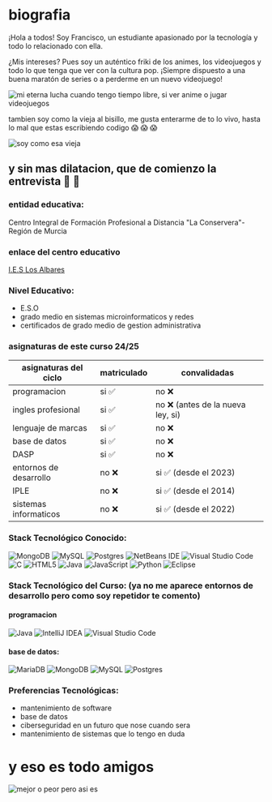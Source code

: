 # biografia

¡Hola a todos!
Soy Francisco, un estudiante apasionado por la tecnología y todo lo relacionado con ella.

¿Mis intereses?
Pues soy un auténtico friki de los animes, los videojuegos y todo lo que tenga que ver con la cultura pop. ¡Siempre dispuesto a una buena maratón de series o a perderme en un nuevo videojuego!


![](https://i.ytimg.com/vi/g_kjupNyZj8/hq720.jpg?sqp=-oaymwEhCK4FEIIDSFryq4qpAxMIARUAAAAAGAElAADIQj0AgKJD&rs=AOn4CLBMyJDTPw2pCa8v2QBykMc4DLP6XQ "mi eterna lucha cuando tengo tiempo libre, si ver anime o jugar videojuegos ")

tambien soy como la vieja al bisillo, me gusta enterarme de to lo vivo, hasta lo mal que estas escribiendo codigo :scream: :scream: :scream:

![](https://imagenes.elpais.com/resizer/v2/DTVG7FYRUZ2OBN7XKLKQAJ6MVY.jpg?auth=d5dbdbbccb2a4904002fcd3ff073970981367d080b73fd902316af51f6aba91d&width=1960&height=1103&smart=true "soy como esa vieja " )

## y sin mas dilatacion, que de comienzo la entrevista :bookmark_tabs: :page_facing_up:

### **entidad educativa:**
Centro Integral de Formación Profesional a Distancia "La Conservera"- Región de Murcia

### **enlace del centro educativo**
  [I.E.S Los Albares](https://www.ieslosalbares.es/ "I.E.S Los Albares" )

### **Nivel Educativo:**
*  E.S.O
*  grado medio en sistemas microinformaticos y redes
*  certificados de grado medio de gestion      administrativa

### **asignaturas de este curso 24/25**

| asignaturas del ciclo              | matriculado    | convalidadas |
| -----------------------            | -----------    | ----------------------------------- |
  | programacion                       | si ✅         | no ❌ |
  | ingles profesional                 | si ✅         | no ❌ (antes de la nueva ley, si) |
  | lenguaje de marcas                 | si ✅         | no ❌ |
  | base de datos                      | si ✅         | no ❌ |
  | DASP                               | si ✅         | no ❌ |
  | entornos de desarrollo             | no ❌         | si ✅ (desde el 2023) |
  | IPLE                               | no ❌         | si ✅ (desde el 2014) |
  | sistemas informaticos              | no ❌         | si ✅ (desde el 2022) |


       
### **Stack Tecnológico Conocido:**

  ![MongoDB](https://img.shields.io/badge/MongoDB-%234ea94b.svg?style=for-the-badge&logo=mongodb&logoColor=white)  ![MySQL](https://img.shields.io/badge/mysql-4479A1.svg?style=for-the-badge&logo=mysql&logoColor=white) ![Postgres](https://img.shields.io/badge/postgres-%23316192.svg?style=for-the-badge&logo=postgresql&logoColor=white) ![NetBeans IDE](https://img.shields.io/badge/NetBeansIDE-1B6AC6.svg?style=for-the-badge&logo=apache-netbeans-ide&logoColor=white) ![Visual Studio Code](https://img.shields.io/badge/Visual%20Studio%20Code-0078d7.svg?style=for-the-badge&logo=visual-studio-code&logoColor=white) ![C](https://img.shields.io/badge/c-%2300599C.svg?style=for-the-badge&logo=c&logoColor=white) ![HTML5](https://img.shields.io/badge/html5-%23E34F26.svg?style=for-the-badge&logo=html5&logoColor=white) ![Java](https://img.shields.io/badge/java-%23ED8B00.svg?style=for-the-badge&logo=openjdk&logoColor=white) ![JavaScript](https://img.shields.io/badge/javascript-%23323330.svg?style=for-the-badge&logo=javascript&logoColor=%23F7DF1E) ![Python](https://img.shields.io/badge/python-3670A0?style=for-the-badge&logo=python&logoColor=ffdd54) ![Eclipse](https://img.shields.io/badge/Eclipse-FE7A16.svg?style=for-the-badge&logo=Eclipse&logoColor=white) 

 ### **Stack Tecnológico del Curso:** (ya no me aparece entornos de desarrollo pero como soy repetidor te comento)
#### programacion
   ![Java](https://img.shields.io/badge/java-%23ED8B00.svg?style=for-the-badge&logo=openjdk&logoColor=white) ![IntelliJ IDEA](https://img.shields.io/badge/IntelliJIDEA-000000.svg?style=for-the-badge&logo=intellij-idea&logoColor=white) 	![Visual Studio Code](https://img.shields.io/badge/Visual%20Studio%20Code-0078d7.svg?style=for-the-badge&logo=visual-studio-code&logoColor=white)

#### base de datos:
  ![MariaDB](https://img.shields.io/badge/MariaDB-003545?style=for-the-badge&logo=mariadb&logoColor=white) ![MongoDB](https://img.shields.io/badge/MongoDB-%234ea94b.svg?style=for-the-badge&logo=mongodb&logoColor=white) ![MySQL](https://img.shields.io/badge/mysql-4479A1.svg?style=for-the-badge&logo=mysql&logoColor=white) ![Postgres](https://img.shields.io/badge/postgres-%23316192.svg?style=for-the-badge&logo=postgresql&logoColor=white)

### **Preferencias Tecnológicas:**
* mantenimiento de software
* base de datos
* ciberseguridad en un futuro que nose cuando sera
* mantenimiento de sistemas que lo tengo en duda

# y eso es todo amigos
![](https://media.tenor.com/PuXiNA8m6QcAAAAM/porky-looney-tunes.gif "mejor o peor pero asi es")
